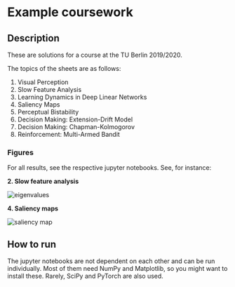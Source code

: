 # Example coursework

## Description
These are solutions for a course at the TU Berlin 2019/2020. 

The topics of the sheets are as follows:
1. Visual Perception
2. Slow Feature Analysis
3. Learning Dynamics in Deep Linear Networks
4. Saliency Maps
5. Perceptual Bistability
6. Decision Making: Extension-Drift Model
7. Decision Making: Chapman-Kolmogorov
8. Reinforcement: Multi-Armed Bandit

### Figures
For all results, see the respective jupyter notebooks. See, for instance:

**2. Slow feature analysis**

![eigenvalues](https://user-images.githubusercontent.com/15248722/138477284-1512825b-8e5e-4f18-b12d-e24b322dd556.png)

**4. Saliency maps**

![saliency map](https://user-images.githubusercontent.com/15248722/138477378-bd2d5324-22cf-4b20-bc3e-09a7177b21ea.png)


## How to run
The jupyter notebooks are not dependent on each other and can be run individually. Most of them need NumPy and Matplotlib, so you might want to install these. Rarely, SciPy and PyTorch are also used.
